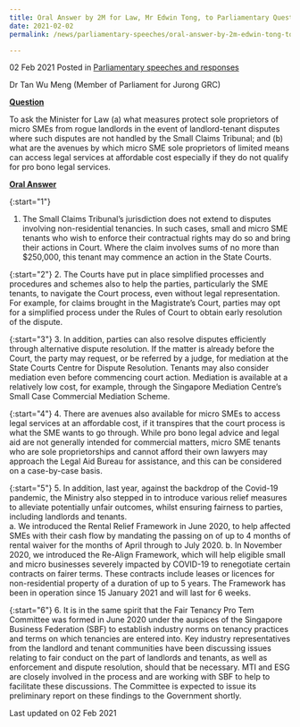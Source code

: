```yaml
---
title: Oral Answer by 2M for Law, Mr Edwin Tong, to Parliamentary Question on the Measures Protecting Sole Proprietors of Micro SMEs from Rogue Landlords 
date: 2021-02-02
permalink: /news/parliamentary-speeches/oral-answer-by-2m-edwin-tong-to-pq-on-measures-protecting-sole-proprietors-of-micro-smes-from-rogue-landlords/ 

---
```

 
02 Feb 2021 Posted in [Parliamentary speeches and responses](/news/parliamentary-speeches)

Dr Tan Wu Meng (Member of Parliament for Jurong GRC) 

<b><u>Question</u></b>

To ask the Minister for Law (a) what measures protect sole proprietors of micro SMEs from rogue landlords in the event of landlord-tenant disputes where such disputes are not handled by the Small Claims Tribunal; and (b) what are the avenues by which micro SME sole proprietors of limited means can access legal services at affordable cost especially if they do not qualify for pro bono legal services. 

<b><u>Oral Answer</u></b>

{:start="1"}
1.	The Small Claims Tribunal’s jurisdiction does not extend to disputes involving non-residential tenancies. In such cases, small and micro SME tenants who wish to enforce their contractual rights may do so and bring their actions in Court. Where the claim involves sums of no more than $250,000, this tenant may commence an action in the State Courts. 

{:start="2"}
2.	The Courts have put in place simplified processes and procedures and schemes also to help the parties, particularly the SME tenants, to navigate the Court process, even without legal representation. For example, for claims brought in the Magistrate’s Court, parties may opt for a simplified process under the Rules of Court to obtain early resolution of the dispute.

{:start="3"}
3.	In addition, parties can also resolve disputes efficiently through alternative dispute resolution.  If the matter is already before the Court, the party may request, or be referred by a judge, for mediation at the State Courts Centre for Dispute Resolution. Tenants may also consider mediation even before commencing court action.  Mediation is available at a relatively low cost, for example, through the Singapore Mediation Centre’s Small Case Commercial Mediation Scheme. 

{:start="4"}
4.	There are avenues also available for micro SMEs to access legal services at an affordable cost, if it transpires that the court process is what the SME wants to go through. While pro bono legal advice and legal aid are not generally intended for commercial matters, micro SME tenants who are sole proprietorships and cannot afford their own lawyers may approach the Legal Aid Bureau for assistance, and this can be considered on a case-by-case basis. 

{:start="5"}
5.	In addition, last year, against the backdrop of the Covid-19 pandemic, the Ministry also stepped in to introduce various relief measures to alleviate potentially unfair outcomes, whilst ensuring fairness to parties, including landlords and tenants.  
 a.	We introduced the Rental Relief Framework in June 2020, to help affected SMEs with their cash flow by mandating the passing on of up to 4 months of rental waiver for the months of April through to July 2020. 
 b.	In November 2020, we introduced the Re-Align Framework, which will help eligible small and micro businesses severely impacted by COVID-19 to renegotiate certain contracts on fairer terms. These contracts include leases or licences for non-residential property of a duration of up to 5 years. The Framework has been in operation since 15 January 2021 and will last for 6 weeks. 
 
{:start="6"}
6.	It is in the same spirit that the Fair Tenancy Pro Tem Committee was formed in June 2020 under the auspices of the Singapore Business Federation (SBF) to establish industry norms on tenancy practices and terms on which tenancies are entered into. Key industry representatives from the landlord and tenant communities have been discussing issues relating to fair conduct on the part of landlords and tenants, as well as enforcement and dispute resolution, should that be necessary. MTI and ESG are closely involved in the process and are working with SBF to help to facilitate these discussions. The Committee is expected to issue its preliminary report on these findings to the Government shortly.

<p class="right-side-updated">Last updated on 02 Feb 2021</p>
